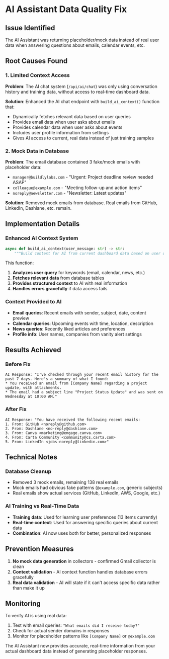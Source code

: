 # AI Assistant Data Quality Fix

## Issue Identified
The AI Assistant was returning placeholder/mock data instead of real user data when answering questions about emails, calendar events, etc.

## Root Causes Found

### 1. Limited Context Access
**Problem**: The AI chat system (`/api/ai/chat`) was only using conversation history and training data, without access to real-time dashboard data.

**Solution**: Enhanced the AI chat endpoint with `build_ai_context()` function that:
- Dynamically fetches relevant data based on user queries
- Provides email data when user asks about emails
- Provides calendar data when user asks about events  
- Includes user profile information from settings
- Gives AI access to current, real data instead of just training samples

### 2. Mock Data in Database
**Problem**: The email database contained 3 fake/mock emails with placeholder data:
- `manager@buildlylabs.com` - "Urgent: Project deadline review needed ASAP"
- `colleague@example.com` - "Meeting follow-up and action items" 
- `noreply@newsletter.com` - "Newsletter: Latest updates"

**Solution**: Removed mock emails from database. Real emails from GitHub, LinkedIn, Dashlane, etc. remain.

## Implementation Details

### Enhanced AI Context System
```python
async def build_ai_context(user_message: str) -> str:
    """Build context for AI from current dashboard data based on user query."""
```

This function:
1. **Analyzes user query** for keywords (email, calendar, news, etc.)
2. **Fetches relevant data** from database tables
3. **Provides structured context** to AI with real information
4. **Handles errors gracefully** if data access fails

### Context Provided to AI
- **Email queries**: Recent emails with sender, subject, date, content preview
- **Calendar queries**: Upcoming events with time, location, description
- **News queries**: Recently liked articles and preferences  
- **Profile info**: User names, companies from vanity alert settings

## Results Achieved

### Before Fix
```
AI Response: "I've checked through your recent email history for the past 7 days. Here's a summary of what I found:
* You received an email from [Company Name] regarding a project update, with attachments.
* The email had a subject line "Project Status Update" and was sent on Wednesday at 10:00 AM."
```

### After Fix  
```
AI Response: "You have received the following recent emails:
1. From: GitHub <noreply@github.com>
2. From: Dashlane <no-reply@dashlane.com>  
3. From: Canva <marketing@engage.canva.com>
4. From: Carta Community <community@cs.carta.com>
5. From: LinkedIn <jobs-noreply@linkedin.com>"
```

## Technical Notes

### Database Cleanup
- Removed 3 mock emails, remaining 138 real emails
- Mock emails had obvious fake patterns (`@example.com`, generic subjects)
- Real emails show actual services (GitHub, LinkedIn, AWS, Google, etc.)

### AI Training vs Real-Time Data
- **Training data**: Used for learning user preferences (13 items currently)
- **Real-time context**: Used for answering specific queries about current data
- **Combination**: AI now uses both for better, personalized responses

## Prevention Measures

1. **No mock data generation** in collectors - confirmed Gmail collector is clean
2. **Context validation** - AI context function handles database errors gracefully  
3. **Real data validation** - AI will state if it can't access specific data rather than make it up

## Monitoring

To verify AI is using real data:
1. Test with email queries: `"What emails did I receive today?"`
2. Check for actual sender domains in responses
3. Monitor for placeholder patterns like `[Company Name]` or `@example.com`

The AI Assistant now provides accurate, real-time information from your actual dashboard data instead of generating placeholder responses.
